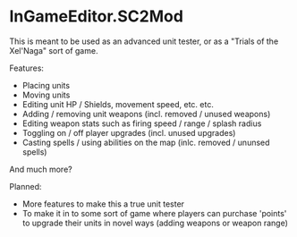 # InGameEditor.SC2Mod

This is meant to be used as an advanced unit tester, or as a "Trials of the Xel'Naga" sort of game.

Features:

 - Placing units
 - Moving units
 - Editing unit HP / Shields, movement speed, etc. etc.
 - Adding / removing unit weapons (incl. removed / unused weapons)
 - Editing weapon stats such as firing speed / range / splash radius
 - Toggling on / off player upgrades (incl. unused upgrades)
 - Casting spells / using abilities on the map (inlc. removed / ununsed spells)
  
 And much more? 
 
Planned:

 - More features to make this a true unit tester
 - To make it in to some sort of game where players can purchase 'points' to upgrade their units in novel ways (adding weapons or weapon range)